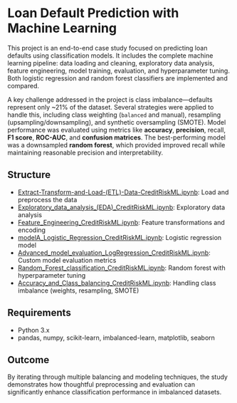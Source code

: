# Loan Default Prediction with Machine Learning

This project is an end-to-end case study focused on predicting loan defaults using classification models. It includes the complete machine learning pipeline: data loading and cleaning, exploratory data analysis, feature engineering, model training, evaluation, and hyperparameter tuning. Both logistic regression and random forest classifiers are implemented and compared.

A key challenge addressed in the project is class imbalance—defaults represent only ~21% of the dataset. Several strategies were applied to handle this, including class weighting (`balanced` and manual), resampling (upsampling/downsampling), and synthetic oversampling (SMOTE). Model performance was evaluated using metrics like **accuracy**, **precision**, recall, **F1 score**, **ROC-AUC**, and **confusion matrices**. The best-performing model was a downsampled **random forest**, which provided improved recall while maintaining reasonable precision and interpretability.

## Structure
- [Extract-Transform-and-Load-(ETL)-Data-CreditRiskML.ipynb](./CreditRiskML.ipynb): Load and preprocess the data  
- [Exploratory_data_analysis_(EDA)_CreditRiskML.ipynb](./Exploratory_data_analysis_(EDA)_CreditRiskML.ipynb): Exploratory data analysis  
- [Feature_Engineering_CreditRiskML.ipynb](./Feature_Engineering_CreditRiskML.ipynb): Feature transformations and encoding  
- [modelA_Logistic_Regression_CreditRiskML.ipynb](./modelA_Logistic_Regression_CreditRiskML.ipynb): Logistic regression model  
- [Advanced_model_evaluation_LogRegression_CreditRiskML.ipynb](./Advanced_model_evaluation_LogRegression_CreditRiskML.ipynb): Custom model evaluation metrics  
- [Random_Forest_classification_CreditRiskML.ipynb](./Random_Forest_classification_CreditRiskML.ipynb): Random forest with hyperparameter tuning  
- [Accuracy_and_Class_balancing_CreditRiskML.ipynb](./Accuracy_and_Class_balancing_CreditRiskML.ipynb): Handling class imbalance (weights, resampling, SMOTE)  


## Requirements
- Python 3.x
- pandas, numpy, scikit-learn, imbalanced-learn, matplotlib, seaborn

## Outcome
By iterating through multiple balancing and modeling techniques, the study demonstrates how thoughtful preprocessing and evaluation can significantly enhance classification performance in imbalanced datasets.

